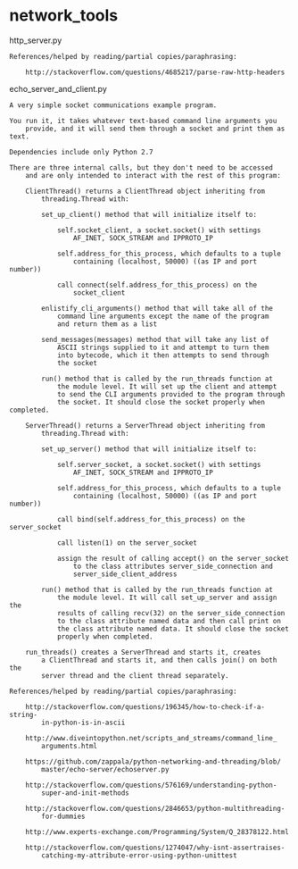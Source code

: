 network_tools
=============





http_server.py















    References/helped by reading/partial copies/paraphrasing:

        http://stackoverflow.com/questions/4685217/parse-raw-http-headers












echo_server_and_client.py

    A very simple socket communications example program.

    You run it, it takes whatever text-based command line arguments you
        provide, and it will send them through a socket and print them as text.

    Dependencies include only Python 2.7

    There are three internal calls, but they don't need to be accessed
        and are only intended to interact with the rest of this program:

        ClientThread() returns a ClientThread object inheriting from
            threading.Thread with:

            set_up_client() method that will initialize itself to:

                self.socket_client, a socket.socket() with settings
                    AF_INET, SOCK_STREAM and IPPROTO_IP

                self.address_for_this_process, which defaults to a tuple
                    containing (localhost, 50000) ((as IP and port number))

                call connect(self.address_for_this_process) on the
                    socket_client

            enlistify_cli_arguments() method that will take all of the
                command line arguments except the name of the program
                and return them as a list

            send_messages(messages) method that will take any list of
                ASCII strings supplied to it and attempt to turn them
                into bytecode, which it then attempts to send through
                the socket

            run() method that is called by the run_threads function at
                the module level. It will set up the client and attempt
                to send the CLI arguments provided to the program through
                the socket. It should close the socket properly when completed.

        ServerThread() returns a ServerThread object inheriting from
            threading.Thread with:

            set_up_server() method that will initialize itself to:

                self.server_socket, a socket.socket() with settings
                    AF_INET, SOCK_STREAM and IPPROTO_IP

                self.address_for_this_process, which defaults to a tuple
                    containing (localhost, 50000) ((as IP and port number))

                call bind(self.address_for_this_process) on the server_socket

                call listen(1) on the server_socket

                assign the result of calling accept() on the server_socket
                    to the class attributes server_side_connection and
                    server_side_client_address

            run() method that is called by the run_threads function at
                the module level. It will call set_up_server and assign the
                results of calling recv(32) on the server_side_connection
                to the class attribute named data and then call print on
                the class attribute named data. It should close the socket
                properly when completed.

        run_threads() creates a ServerThread and starts it, creates
            a ClientThread and starts it, and then calls join() on both the
            server thread and the client thread separately.

    References/helped by reading/partial copies/paraphrasing:

        http://stackoverflow.com/questions/196345/how-to-check-if-a-string-
            in-python-is-in-ascii

        http://www.diveintopython.net/scripts_and_streams/command_line_
            arguments.html

        https://github.com/zappala/python-networking-and-threading/blob/
            master/echo-server/echoserver.py

        http://stackoverflow.com/questions/576169/understanding-python-
            super-and-init-methods

        http://stackoverflow.com/questions/2846653/python-multithreading-
            for-dummies

        http://www.experts-exchange.com/Programming/System/Q_28378122.html

        http://stackoverflow.com/questions/1274047/why-isnt-assertraises-
            catching-my-attribute-error-using-python-unittest
